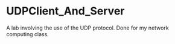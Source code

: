 # UDPClient_And_Server
A lab involving the use of the UDP protocol. Done for my network computing class. 
